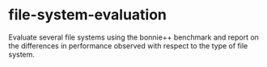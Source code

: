 # file-system-evaluation

Evaluate several file systems using the bonnie++ benchmark and report on the differences in performance observed with respect to the type of file system.
